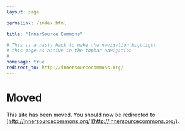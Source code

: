 ```yaml
---
layout: page

permalink: /index.html

title: "InnerSource Commons"

# This is a nasty hack to make the navigation highlight
# this page as active in the topbar navigation
#
homepage: true
redirect_to: http://innersourcecommons.org/
---
```


# Moved

This site has been moved. You should now be redirected to [http://innersourcecommons.org/](http://innersourcecommons.org/).
